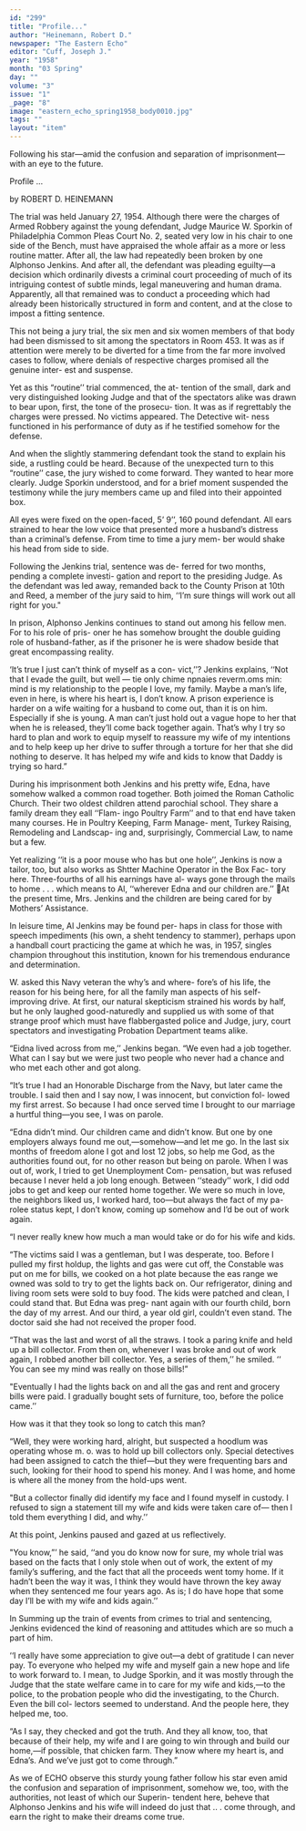 ```yaml
---
id: "299"
title: "Profile..."
author: "Heinemann, Robert D."
newspaper: "The Eastern Echo"
editor: "Cuff, Joseph J."
year: "1958"
month: "03 Spring"
day: ""
volume: "3"
issue: "1"
_page: "8"
image: "eastern_echo_spring1958_body0010.jpg"
tags: ""
layout: "item"
---
```

Following his star—amid the confusion
and separation of imprisonment—
with an eye to the future.

Profile ...

by ROBERT D. HEINEMANN

The trial was held January 27, 1954. Although there
were the charges of Armed Robbery against
the young defendant, Judge Maurice W. Sporkin of
Philadelphia Common Pleas Court No. 2, seated very
low in his chair to one side of the Bench, must have
appraised the whole affair as a more or less routine
matter. After all, the law had repeatedly been
broken by one Alphonso Jenkins. And after all, the
defendant was pleading eguilty—a decision which
ordinarily divests a criminal court proceeding of
much of its intriguing contest of subtle minds, legal
maneuvering and human drama. Apparently, all
that remained was to conduct a proceeding which
had already been historically structured in form and
content, and at the close to impost a fitting sentence.

This not being a jury trial, the six men and six
women members of that body had been dismissed to
sit among the spectators in Room 453. It was as if
attention were merely to be diverted for a time from
the far more involved cases to follow, where denials
of respective charges promised all the genuine inter-
est and suspense.

Yet as this “routine’’ trial commenced, the at-
tention of the small, dark and very distinguished
looking Judge and that of the spectators alike was
drawn to bear upon, first, the tone of the prosecu-
tion. It was as if regrettably the charges were
pressed. No victims appeared. The Detective wit-
ness functioned in his performance of duty as if he
testified somehow for the defense.

And when the slightly stammering defendant
took the stand to explain his side, a rustling could
be heard. Because of the unexpected turn to this
“routine’’ case, the jury wished to come forward.
They wanted to hear more clearly. Judge Sporkin
understood, and for a brief moment suspended the
testimony while the jury members came up and filed
into their appointed box.

All eyes were fixed on the open-faced, 5’ 9’’, 160
pound defendant. All ears strained to hear the low
voice that presented more a husband’s distress than
a criminal’s defense. From time to time a jury mem-
ber would shake his head from side to side.

Following the Jenkins trial, sentence was de-
ferred for two months, pending a complete investi-
gation and report to the presiding Judge. As the
defendant was led away, remanded back to the
County Prison at 10th and Reed, a member of the
jury said to him, ‘‘I’m sure things will work out all
right for you."

In prison, Alphonso Jenkins continues to stand
out among his fellow men. For to his role of pris-
oner he has somehow brought the double guiding
role of husband-father, as if the prisoner he is were
shadow beside that great encompassing reality.

‘It’s true I just can’t think of myself as a con-
vict,’’? Jenkins explains, ‘‘Not that I evade the guilt,
but well — tie only chime npnaies reverm.oms min:
mind is my relationship to the people I love, my
family. Maybe a man’s life, even in here, is where
his heart is, I don’t know. A prison experience is
harder on a wife waiting for a husband to come out,
than it is on him. Especially if she is young. A man
can’t just hold out a vague hope to her that when
he is released, they’ll come back together again.
That’s why I try so hard to plan and work to equip
myself to reassure my wife of my intentions and to
help keep up her drive to suffer through a torture
for her that she did nothing to deserve. It has helped
my wife and kids to know that Daddy is trying so
hard.”

During his imprisonment both Jenkins and his
pretty wife, Edna, have somehow walked a common
road together. Both joimed the Roman Catholic
Church. Their two oldest children attend parochial
school. They share a family dream they eall ‘‘Flam-
ingo Poultry Farm’’ and to that end have taken
many courses. He in Poultry Keeping, Farm Manage-
ment, Turkey Raising, Remodeling and Landscap-
ing and, surprisingly, Commercial Law, to name but
a few.

Yet realizing ‘‘it is a poor mouse who has but
one hole’’, Jenkins is now a tailor, too, but also
works as Shtter Machine Operator in the Box Fac-
tory here. Three-fourths of all his earnings have al-
ways gone through the mails to home . . . which
means to Al, ‘‘wherever Edna and our children are.’’
At the present time, Mrs. Jenkins and the children
are being cared for by Mothers’ Assistance.

In leisure time, Al Jenkins may be found per-
haps in class for those with speech impediments
(his own, a sheht tendency to stammer), perhaps
upon a handball court practicing the game at which
he was, in 1957, singles champion throughout this
institution, known for his tremendous endurance
and determination.

W. asked this Navy veteran the why’s and where-
fore’s of his life, the reason for his being here,
for all the family man aspects of his self-improving
drive. At first, our natural skepticism strained his
words by half, but he only laughed good-naturedly
and supplied us with some of that strange proof
which must have flabbergasted police and Judge,
jury, court spectators and investigating Probation
Department teams alike.

“Eidna lived across from me,’’ Jenkins began.
“We even had a job together. What can I say but
we were just two people who never had a chance and
who met each other and got along.

“It’s true I had an Honorable Discharge from
the Navy, but later came the trouble. I said then
and I say now, I was innocent, but conviction fol-
lowed my first arrest. So because I had once served
time I brought to our marriage a hurtful thing—you
see, I was on parole.

“Edna didn’t mind. Our children came and
didn’t know. But one by one employers always
found me out,—somehow—and let me go. In the
last six months of freedom alone I got and lost 12
jobs, so help me God, as the authorities found out,
for no other reason but being on parole. When I
was out of, work, I tried to get Unemployment Com-
pensation, but was refused because I never held
a job long enough. Between ‘‘steady’’ work, I did
odd jobs to get and keep our rented home together.
We were so much in love, the neighbors liked us, I
worked hard, too—but always the fact of my pa-
rolee status kept, I don’t know, coming up somehow
and I’d be out of work again.

“I never really knew how much a man would
take or do for his wife and kids.

“The victims said I was a gentleman, but I was
desperate, too. Before I pulled my first holdup, the
lights and gas were cut off, the Constable was put
on me for bills, we cooked on a hot plate because the
eas range we owned was sold to try to get the lights
back on. Our refrigerator, dining and living room
sets were sold to buy food. The kids were patched
and clean, I could stand that. But Edna was preg-
nant again with our fourth child, born the day of
my arrest. And our third, a year old girl, couldn’t
even stand. The doctor said she had not received the
proper food.

“That was the last and worst of all the straws.
I took a paring knife and held up a bill collector.
From then on, whenever I was broke and out of
work again, I robbed another bill collector. Yes,
a series of them,’’ he smiled. ‘‘ You can see my mind
was really on those bills!”

"Eventually I had the lights back on and all
the gas and rent and grocery bills were paid. I
gradually bought sets of furniture, too, before the
police came.’’

How was it that they took so long to catch
this man?

“Well, they were working hard, alright, but
suspected a hoodlum was operating whose m. o. was
to hold up bill collectors only. Special detectives
had been assigned to catch the thief—but they were
frequenting bars and such, looking for their hood to
spend his money. And I was home, and home is
where all the money from the hold-ups went.

"But a collector finally did identify my face
and I found myself in custody. I refused to sign a
statement till my wife and kids were taken care of—
then I told them everything I did, and why.’’

At this point, Jenkins paused and gazed at us
reflectively.

"You know,”’ he said, ‘‘and you do know now
for sure, my whole trial was based on the facts that
I only stole when out of work, the extent of my
family’s suffering, and the fact that all the proceeds
went tomy home. If it hadn’t been the way it was,
I think they would have thrown the key away when
they sentenced me four years ago. As is; I do have
hope that some day I’ll be with my wife and kids
again.’’

In Summing up the train of events from crimes
to trial and sentencing, Jenkins evidenced the kind
of reasoning and attitudes which are so much a part
of him.

‘‘I really have some appreciation to give out—a
debt of gratitude I can never pay. To everyone who
helped my wife and myself gain a new hope and
life to work forward to. I mean, to Judge Sporkin,
and it was mostly through the Judge that the state
welfare came in to care for my wife and kids,—to
the police, to the probation people who did the
investigating, to the Church. Even the bill col-
lectors seemed to understand. And the people here,
they helped me, too.

“As I say, they checked and got the truth.
And they all know, too, that because of their help,
my wife and I are going to win through and build
our home,—if possible, that chicken farm. They
know where my heart is, and Edna’s. And we’ve
just got to come through.”

As we of ECHO observe this sturdy young
father follow his star even amid the confusion and
separation of imprisonment, somehow we, too, with
the authorities, not least of which our Superin-
tendent here, beheve that Alphonso Jenkins and his
wife will indeed do just that .. . come through, and
earn the right to make their dreams come true.
